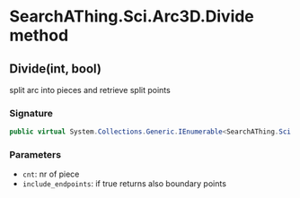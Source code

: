 # SearchAThing.Sci.Arc3D.Divide method
## Divide(int, bool)
split arc into pieces and retrieve split points

### Signature
```csharp
public virtual System.Collections.Generic.IEnumerable<SearchAThing.Sci.Vector3D> Divide(int cnt, bool include_endpoints = False)
```
### Parameters
- `cnt`: nr of piece
- `include_endpoints`: if true returns also boundary points

